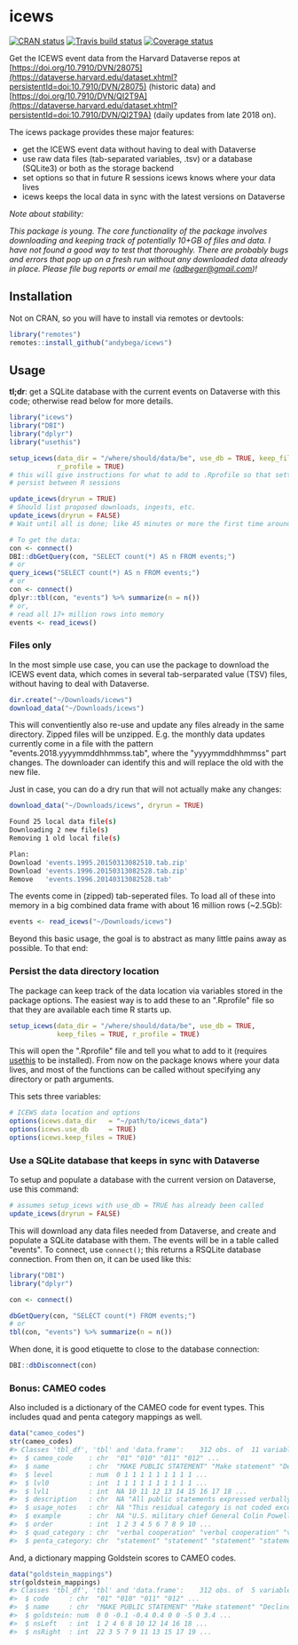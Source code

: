 <!-- README.md is generated from README.Rmd. Please edit that file -->
icews
=====

[![CRAN status](https://www.r-pkg.org/badges/version/icews)](https://cran.r-project.org/package=icews) [![Travis build status](https://travis-ci.org/andybega/icews.svg?branch=master)](https://travis-ci.org/andybega/icews) [![Coverage status](https://codecov.io/gh/andybega/icews/branch/master/graph/badge.svg)](https://codecov.io/github/andybega/icews?branch=master)

Get the ICEWS event data from the Harvard Dataverse repos at [https://doi.org/10.7910/DVN/28075](https://dataverse.harvard.edu/dataset.xhtml?persistentId=doi:10.7910/DVN/28075) (historic data) and [https://doi.org/10.7910/DVN/QI2T9A](https://dataverse.harvard.edu/dataset.xhtml?persistentId=doi:10.7910/DVN/QI2T9A) (daily updates from late 2018 on).

The icews package provides these major features:

-   get the ICEWS event data without having to deal with Dataverse
-   use raw data files (tab-separated variables, .tsv) or a database (SQLite3) or both as the storage backend
-   set options so that in future R sessions icews knows where your data lives
-   icews keeps the local data in sync with the latest versions on Dataverse

*Note about stability:*

*This package is young. The core functionality of the package involves downloading and keeping track of potentially 10+GB of files and data. I have not found a good way to test that thoroughly. There are probably bugs and errors that pop up on a fresh run without any downloaded data already in place. Please file bug reports or email me (<adbeger@gmail.com>)!*

Installation
------------

Not on CRAN, so you will have to install via remotes or devtools:

``` r
library("remotes")
remotes::install_github("andybega/icews")
```

Usage
-----

**tl;dr**: get a SQLite database with the current events on Dataverse with this code; otherwise read below for more details.

``` r
library("icews")
library("DBI")
library("dplyr")
library("usethis")

setup_icews(data_dir = "/where/should/data/be", use_db = TRUE, keep_files = TRUE,
            r_profile = TRUE)
# this will give instructions for what to add to .Rprofile so that settings
# persist between R sessions

update_icews(dryrun = TRUE)
# Should list proposed downloads, ingests, etc.
update_icews(dryrun = FALSE)
# Wait until all is done; like 45 minutes or more the first time around

# To get the data:
con <- connect()
DBI::dbGetQuery(con, "SELECT count(*) AS n FROM events;")
# or
query_icews("SELECT count(*) AS n FROM events;")
# or
con <- connect()
dplyr::tbl(con, "events") %>% summarize(n = n())
# or, 
# read all 17+ million rows into memory
events <- read_icews()
```

### Files only

In the most simple use case, you can use the package to download the ICEWS event data, which comes in several tab-serparated value (TSV) files, without having to deal with Dataverse.

``` r
dir.create("~/Downloads/icews")
download_data("~/Downloads/icews")
```

This will conventiently also re-use and update any files already in the same directory. Zipped files will be unzipped. E.g. the monthly data updates currently come in a file with the pattern "events.2018.yyyymmddhhmmss.tab", where the "yyyymmddhhmmss" part changes. The downloader can identify this and will replace the old with the new file.

Just in case, you can do a dry run that will not actually make any changes:

``` r
download_data("~/Downloads/icews", dryrun = TRUE)
```

``` bash
Found 25 local data file(s)
Downloading 2 new file(s)
Removing 1 old local file(s)

Plan:
Download 'events.1995.20150313082510.tab.zip'
Download 'events.1996.20150313082528.tab.zip'
Remove   'events.1996.20140313082528.tab'
```

The events come in (zipped) tab-seperated files. To load all of these into memory in a big combined data frame with about 16 million rows (~2.5Gb):

``` r
events <- read_icews("~/Downloads/icews")
```

Beyond this basic usage, the goal is to abstract as many little pains away as possible. To that end:

### Persist the data directory location

The package can keep track of the data location via variables stored in the package options. The easiest way is to add these to an ".Rprofile" file so that they are available each time R starts up.

``` r
setup_icews(data_dir = "/where/should/data/be", use_db = TRUE, 
            keep_files = TRUE, r_profile = TRUE)
```

This will open the ".Rprofile" file and tell you what to add to it (requires [usethis](https://cran.r-project.org/package=usethis) to be installed). From now on the package knows where your data lives, and most of the functions can be called without specifying any directory or path arguments.

This sets three variables:

``` r
# ICEWS data location and options
options(icews.data_dir   = "~/path/to/icews_data")
options(icews.use_db     = TRUE)
options(icews.keep_files = TRUE)
```

### Use a SQLite database that keeps in sync with Dataverse

To setup and populate a database with the current version on Dataverse, use this command:

``` r
# assumes setup_icews with use_db = TRUE has already been called
update_icews(dryrun = FALSE)
```

This will download any data files needed from Dataverse, and create and populate a SQLite database with them. The events will be in a table called "events". To connect, use `connect()`; this returns a RSQLite database connection. From then on, it can be used like this:

``` r
library("DBI")
library("dplyr")

con <- connect()

dbGetQuery(con, "SELECT count(*) FROM events;")
# or
tbl(con, "events") %>% summarize(n = n())
```

When done, it is good etiquette to close to the database connection:

``` r
DBI::dbDisconnect(con)
```

### Bonus: CAMEO codes

Also included is a dictionary of the CAMEO code for event types. This includes quad and penta category mappings as well.

``` r
data("cameo_codes")
str(cameo_codes)
#> Classes 'tbl_df', 'tbl' and 'data.frame':    312 obs. of  11 variables:
#>  $ cameo_code    : chr  "01" "010" "011" "012" ...
#>  $ name          : chr  "MAKE PUBLIC STATEMENT" "Make statement" "Decline comment" "Make pessimistic comment" ...
#>  $ level         : num  0 1 1 1 1 1 1 1 1 1 ...
#>  $ lvl0          : int  1 1 1 1 1 1 1 1 1 1 ...
#>  $ lvl1          : int  NA 10 11 12 13 14 15 16 17 18 ...
#>  $ description   : chr  NA "All public statements expressed verbally or in action not otherwise specified." "Explicitly decline or refuse to comment on a situation." "Express pessimism, negative outlook." ...
#>  $ usage_notes   : chr  NA "This residual category is not coded except when distinctions among 011 to 017 cannot be made. Note that statements are typicall "This event form is a verbal act. The target could be who the source actor declines to make a comment to or about." "This event form is a verbal act. Only statements with explicit pessimistic components should be coded as 012; otherwise, defaul ...
#>  $ example       : chr  NA "U.S. military chief General Colin Powell said on Wednesday NATO would need to remain strong." "NATO on Monday declined to comment on an estimate that Yugoslav army and special police troops in Kosovo were losing 90 to 100  "Former West Germany Chancellor Willy Brandt said in a radio interview broadcast today he was skeptical over Moscow\u0082\xc4\xf ...
#>  $ order         : int  1 2 3 4 5 6 7 8 9 10 ...
#>  $ quad_category : chr  "verbal cooperation" "verbal cooperation" "verbal cooperation" "verbal cooperation" ...
#>  $ penta_category: chr  "statement" "statement" "statement" "statement" ...
```

And, a dictionary mapping Goldstein scores to CAMEO codes.

``` r
data("goldstein_mappings")
str(goldstein_mappings)
#> Classes 'tbl_df', 'tbl' and 'data.frame':    312 obs. of  5 variables:
#>  $ code     : chr  "01" "010" "011" "012" ...
#>  $ name     : chr  "MAKE PUBLIC STATEMENT" "Make statement" "Decline comment" "Make pessimistic comment" ...
#>  $ goldstein: num  0 0 -0.1 -0.4 0.4 0 0 -5 0 3.4 ...
#>  $ nsLeft   : int  1 2 4 6 8 10 12 14 16 18 ...
#>  $ nsRight  : int  22 3 5 7 9 11 13 15 17 19 ...
```
